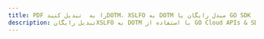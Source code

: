 ---title: PDF را به  تبدیل کنیدDOTM، XSLFO به DOTM مبدل رایگان یا GO SDKdescription: تبدیل رایگانXSLFO به DOTM با استفاده از GO Cloud APIs & SDK همچنین اسناد PDF را در Cloud ایجاد، ویرایش و رندر کنید.---